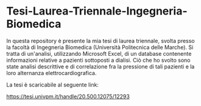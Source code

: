 # Tesi-Laurea-Triennale-Ingegneria-Biomedica
In questa repository è presente la mia tesi di laurea triennale, svolta presso la facoltà di Ingegneria Biomedica (Università Politecnica delle Marche).
Si tratta di un'analisi, utilizzando Microsoft Excel, di un database contenente informazioni relative a pazienti sottoposti a dialisi. Ciò che ho svolto sono state analisi descrittive e di correlazione fra la pressione di tali pazienti e la loro alternanza elettrocardiografica.

La tesi è scaricabile al seguente link: 

https://tesi.univpm.it/handle/20.500.12075/12293
